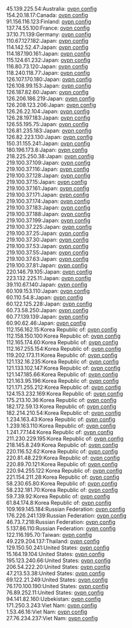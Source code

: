 45.139.225.54:Australia: [ovpn config](vpn/45_139_225_54.ovpn)  
154.20.18.17:Canada: [ovpn config](vpn/154_20_18_17.ovpn)  
91.156.116.123:Finland: [ovpn config](vpn/91_156_116_123.ovpn)  
137.74.55.100:France: [ovpn config](vpn/137_74_55_100.ovpn)  
37.10.71.139:Germany: [ovpn config](vpn/37_10_71_139.ovpn)  
110.67.127.182:Japan: [ovpn config](vpn/110_67_127_182.ovpn)  
114.142.52.47:Japan: [ovpn config](vpn/114_142_52_47.ovpn)  
114.187.190.161:Japan: [ovpn config](vpn/114_187_190_161.ovpn)  
115.124.61.232:Japan: [ovpn config](vpn/115_124_61_232.ovpn)  
116.80.73.120:Japan: [ovpn config](vpn/116_80_73_120.ovpn)  
118.240.118.77:Japan: [ovpn config](vpn/118_240_118_77.ovpn)  
126.107.170.180:Japan: [ovpn config](vpn/126_107_170_180.ovpn)  
126.108.99.153:Japan: [ovpn config](vpn/126_108_99_153.ovpn)  
126.187.82.60:Japan: [ovpn config](vpn/126_187_82_60.ovpn)  
126.206.186.219:Japan: [ovpn config](vpn/126_206_186_219.ovpn)  
126.208.123.206:Japan: [ovpn config](vpn/126_208_123_206.ovpn)  
126.26.22.104:Japan: [ovpn config](vpn/126_26_22_104.ovpn)  
126.28.197.183:Japan: [ovpn config](vpn/126_28_197_183.ovpn)  
126.55.195.75:Japan: [ovpn config](vpn/126_55_195_75.ovpn)  
126.81.235.183:Japan: [ovpn config](vpn/126_81_235_183.ovpn)  
126.82.223.130:Japan: [ovpn config](vpn/126_82_223_130.ovpn)  
150.31.155.241:Japan: [ovpn config](vpn/150_31_155_241.ovpn)  
180.196.173.8:Japan: [ovpn config](vpn/180_196_173_8.ovpn)  
218.225.250.38:Japan: [ovpn config](vpn/218_225_250_38.ovpn)  
219.100.37.109:Japan: [ovpn config](vpn/219_100_37_109.ovpn)  
219.100.37.116:Japan: [ovpn config](vpn/219_100_37_116.ovpn)  
219.100.37.128:Japan: [ovpn config](vpn/219_100_37_128.ovpn)  
219.100.37.15:Japan: [ovpn config](vpn/219_100_37_15.ovpn)  
219.100.37.161:Japan: [ovpn config](vpn/219_100_37_161.ovpn)  
219.100.37.171:Japan: [ovpn config](vpn/219_100_37_171.ovpn)  
219.100.37.174:Japan: [ovpn config](vpn/219_100_37_174.ovpn)  
219.100.37.183:Japan: [ovpn config](vpn/219_100_37_183.ovpn)  
219.100.37.188:Japan: [ovpn config](vpn/219_100_37_188.ovpn)  
219.100.37.199:Japan: [ovpn config](vpn/219_100_37_199.ovpn)  
219.100.37.225:Japan: [ovpn config](vpn/219_100_37_225.ovpn)  
219.100.37.25:Japan: [ovpn config](vpn/219_100_37_25.ovpn)  
219.100.37.30:Japan: [ovpn config](vpn/219_100_37_30.ovpn)  
219.100.37.53:Japan: [ovpn config](vpn/219_100_37_53.ovpn)  
219.100.37.55:Japan: [ovpn config](vpn/219_100_37_55.ovpn)  
219.100.37.63:Japan: [ovpn config](vpn/219_100_37_63.ovpn)  
219.100.37.81:Japan: [ovpn config](vpn/219_100_37_81.ovpn)  
220.146.79.105:Japan: [ovpn config](vpn/220_146_79_105.ovpn)  
223.132.225.11:Japan: [ovpn config](vpn/223_132_225_11.ovpn)  
39.110.67.140:Japan: [ovpn config](vpn/39_110_67_140.ovpn)  
60.109.153.110:Japan: [ovpn config](vpn/60_109_153_110.ovpn)  
60.110.54.8:Japan: [ovpn config](vpn/60_110_54_8.ovpn)  
60.122.125.228:Japan: [ovpn config](vpn/60_122_125_228.ovpn)  
60.73.58.250:Japan: [ovpn config](vpn/60_73_58_250.ovpn)  
60.77.139.139:Japan: [ovpn config](vpn/60_77_139_139.ovpn)  
60.90.62.46:Japan: [ovpn config](vpn/60_90_62_46.ovpn)  
112.156.162.15:Korea Republic of: [ovpn config](vpn/112_156_162_15.ovpn)  
112.158.150.100:Korea Republic of: [ovpn config](vpn/112_158_150_100.ovpn)  
112.165.174.60:Korea Republic of: [ovpn config](vpn/112_165_174_60.ovpn)  
112.167.255.154:Korea Republic of: [ovpn config](vpn/112_167_255_154.ovpn)  
119.202.173.11:Korea Republic of: [ovpn config](vpn/119_202_173_11.ovpn)  
121.132.16.235:Korea Republic of: [ovpn config](vpn/121_132_16_235.ovpn)  
121.133.102.147:Korea Republic of: [ovpn config](vpn/121_133_102_147.ovpn)  
121.147.185.66:Korea Republic of: [ovpn config](vpn/121_147_185_66.ovpn)  
121.163.95.196:Korea Republic of: [ovpn config](vpn/121_163_95_196.ovpn)  
121.171.255.212:Korea Republic of: [ovpn config](vpn/121_171_255_212.ovpn)  
124.153.232.169:Korea Republic of: [ovpn config](vpn/124_153_232_169.ovpn)  
175.213.10.36:Korea Republic of: [ovpn config](vpn/175_213_10_36.ovpn)  
182.172.59.13:Korea Republic of: [ovpn config](vpn/182_172_59_13.ovpn)  
182.214.210.54:Korea Republic of: [ovpn config](vpn/182_214_210_54.ovpn)  
1.234.163.43:Korea Republic of: [ovpn config](vpn/1_234_163_43.ovpn)  
1.239.163.110:Korea Republic of: [ovpn config](vpn/1_239_163_110.ovpn)  
1.241.77.144:Korea Republic of: [ovpn config](vpn/1_241_77_144.ovpn)  
211.230.229.195:Korea Republic of: [ovpn config](vpn/211_230_229_195.ovpn)  
218.145.8.249:Korea Republic of: [ovpn config](vpn/218_145_8_249.ovpn)  
220.116.52.62:Korea Republic of: [ovpn config](vpn/220_116_52_62.ovpn)  
220.81.48.229:Korea Republic of: [ovpn config](vpn/220_81_48_229.ovpn)  
220.89.70.121:Korea Republic of: [ovpn config](vpn/220_89_70_121.ovpn)  
220.94.255.122:Korea Republic of: [ovpn config](vpn/220_94_255_122.ovpn)  
221.154.211.28:Korea Republic of: [ovpn config](vpn/221_154_211_28.ovpn)  
58.230.65.80:Korea Republic of: [ovpn config](vpn/58_230_65_80.ovpn)  
58.232.181.70:Korea Republic of: [ovpn config](vpn/58_232_181_70.ovpn)  
59.7.39.92:Korea Republic of: [ovpn config](vpn/59_7_39_92.ovpn)  
61.84.174.8:Korea Republic of: [ovpn config](vpn/61_84_174_8.ovpn)  
109.169.145.184:Russian Federation: [ovpn config](vpn/109_169_145_184.ovpn)  
176.226.241.139:Russian Federation: [ovpn config](vpn/176_226_241_139.ovpn)  
46.73.7.218:Russian Federation: [ovpn config](vpn/46_73_7_218.ovpn)  
5.137.86.110:Russian Federation: [ovpn config](vpn/5_137_86_110.ovpn)  
122.116.195.70:Taiwan: [ovpn config](vpn/122_116_195_70.ovpn)  
49.229.204.137:Thailand: [ovpn config](vpn/49_229_204_137.ovpn)  
129.150.50.241:United States: [ovpn config](vpn/129_150_50_241.ovpn)  
15.164.19.104:United States: [ovpn config](vpn/15_164_19_104.ovpn)  
195.123.240.66:United States: [ovpn config](vpn/195_123_240_66.ovpn)  
206.54.222.20:United States: [ovpn config](vpn/206_54_222_20.ovpn)  
47.213.53.38:United States: [ovpn config](vpn/47_213_53_38.ovpn)  
69.122.21.249:United States: [ovpn config](vpn/69_122_21_249.ovpn)  
76.170.100.190:United States: [ovpn config](vpn/76_170_100_190.ovpn)  
76.89.252.11:United States: [ovpn config](vpn/76_89_252_11.ovpn)  
94.141.82.160:Uzbekistan: [ovpn config](vpn/94_141_82_160.ovpn)  
171.250.3.243:Viet Nam: [ovpn config](vpn/171_250_3_243.ovpn)  
1.53.46.16:Viet Nam: [ovpn config](vpn/1_53_46_16.ovpn)  
27.76.234.237:Viet Nam: [ovpn config](vpn/27_76_234_237.ovpn)  
